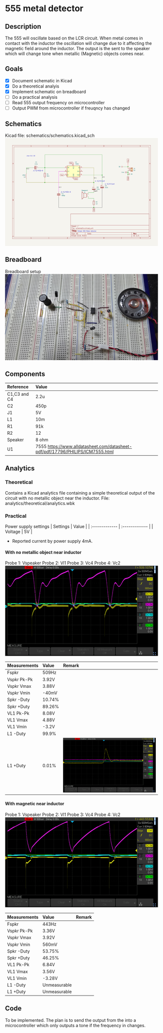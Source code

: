 # 555 metal detector

## Description
The 555 will oscillate based on the LCR circuit. When metal comes in contact with the inductor the oscillation will change due to it affecting the
magnetic field around the inductor. The output is the sent to the speaker which will change tone when metallic (Magnetic) objects comes near.

## Goals
- [x] Document schematic in Kicad
- [x] Do a theoretical analyis 
- [x] Implement schematic on breadboard
- [ ] Do a practical analysis
- [ ] Read 555 output frequency on microcontroller
- [ ] Output PWM from microcontroller if freuqncy has changed

## Schematics
Kicad file: schematics/schematics.kicad_sch
<img src="./schematics/schematics.svg">

## Breadboard
Breadboard setup
<img src="./images/breadboard.jpg">


## Components
| Reference | Value |
| :------------- | :------------- |
| C1,C3 and C4 | 2.2u |
| C2 | 450p |
| J1 | 5V |
| L1 | 10m |
| R1 | 91k |
| R2 | 12 |
| Speaker | 8 ohm |
| U1 | 7555 https://www.alldatasheet.com/datasheet-pdf/pdf/17796/PHILIPS/ICM7555.html |

## Analytics

### Theoretical
Contains a Kicad analytics file containing a simple theoretical output of the circuit with no metallic object near the inductor.
File: analytics/theoretical/analytics.wbk

### Practical

Power supply settings
| Settings | Value |
| :------------- | :------------- |
| Voltage | 5V |
* Reported current by power supply 4mA.

#### With no metallic object near inductor
Probe 1: Vspeaker
Probe 2: Vl1
Probe 3: Vc4
Probe 4: Vc2
<img src="./images/oscilloscope.png">

| Measurements | Value | Remark | 
| :------------- | :------------- | :--- |
| Fspkr | 509Hz | |
| Vspkr Pk-Pk | 3.92V | |
| Vspkr Vmax | 3.88V | |
| Vspkr Vmin | -40mV | |
| Spkr -Duty | 10.74% | |
| Spkr +Duty | 89.26% | |
| VL1 Pk-Pk | 8.08V | |
| VL1 Vmax | 4.88V | |
| VL1 Vmin | -3.2V | |
| L1 -Duty | 99.9% | | 
| L1 +Duty | 0.01% | <img src="./images/oscilloscope2.png"> |

#### With magnetic near inductor
Probe 1: Vspeaker
Probe 2: Vl1
Probe 3: Vc4
Probe 4: Vc2
<img src="./images/oscilloscope3.png">

| Measurements | Value | Remark | 
| :------------- | :------------- | :--- |
| Fspkr | 443Hz | |
| Vspkr Pk-Pk | 3.36V | |
| Vspkr Vmax | 3.92V | |
| Vspkr Vmin | 560mV | |
| Spkr -Duty | 53.75% | |
| Spkr +Duty | 46.25% | |
| VL1 Pk-Pk | 6.84V | |
| VL1 Vmax | 3.56V | |
| VL1 Vmin | -3.28V | |
| L1 -Duty | Unmeasurable | | 
| L1 +Duty | Unmeasurable | |

## Code
To be implemented. The plan is to send the output from the into a microcontroller which only outputs a tone if the frequency in changes.




